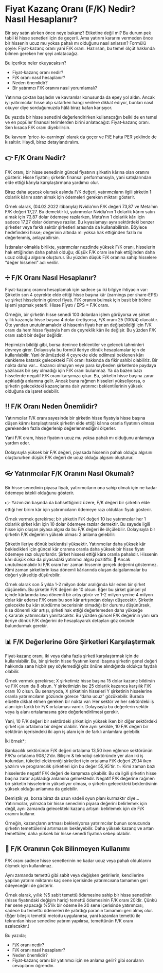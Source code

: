 # Fiyat Kazanç Oranı (F/K) Nedir? Nasıl Hesaplanır?

Bir şey satın alırken önce neye bakarız? Etiketine değil mi? Bu durum pek tabii ki hisse senetleri için de geçerli. Ama yatırım kararını vermeden önce bir hissenin ucuz mu yoksa pahalı mı olduğunu nasıl anlarsın? Formülü şöyle: Fiyat-kazanç oranı yani F/K oranı. Hazırsan, bu temel ölçüt hakkında bilmen gereken her şeyi anlatacağız.

Bu içerikte neler okuyacaksın?
- Fiyat-kazanç oranı nedir?
- F/K oranı nasıl hesaplanır? 
- Neden önemlidir?
- Bir yatırımcı F/K oranını nasıl yorumlamalı?

Yatırıma çoktan başladın ve kavramlar konusunda da epey yol aldın. Ancak iyi yatırımcılar hisse alıp satarken hangi verilere dikkat ediyor, bunları nasıl okuyor diye sorduğumuzda hâlâ biraz kafan karışıyor. 

Bu yazıda bir hisse senedini değerlendirirken kullanacağın belki de en temel ve en popüler finansal terimlerden birini anlatacağız: Fiyat-kazanç oranı. Sen kısaca F/K oranı diyebilirsin. 

Bu kavram ‘price-to-earnings’ olarak da geçer ve P/E hatta PER şeklinde de kısaltılır. Haydi, biraz detaylandıralım.

## 👉 F/K Oranı Nedir?

F/K oranı, bir hisse senedinin güncel fiyatının şirketin kârına olan oranını gösterir. Hisse fiyatını; şirketin finansal performansıyla, yani satışlarından elde ettiği kârıyla karşılaştırmana yardımcı olur.

Biraz daha açacak olursak aslında F/K değeri, yatırımcıların ilgili şirketin 1 dolarlık kârını satın almak için ödemeleri gereken miktarı gösterir.

Örnek olarak, (04.02.2022 itibarıyla) Nvidia’nın F/K değeri 73,87 ve Meta’nın F/K değeri 17,27. Bu demektir ki, yatırımcılar Nvidia’nın 1 dolarlık kârını satın almak için 73,87 dolar ödemeye razılarken, Meta’nın 1 dolarlık kârı için sadece 17,27 dolar ödemeye razılar.
Bu kıyaslamayı aynı sektördeki benzer şirketler veya farklı sektör şirketleri arasında da kullanabilirsin. Böylece hedefindeki hisse; değerinin altında mı yoksa hak ettiğinden fazla mı değerlenmiş, anlayabilirsin. 

İstisnalar olmakla birlikte, yatırımcılar nezdinde yüksek F/K oranı, hisselerin hak ettiğinden daha pahalı olduğu; düşük F/K oranı ise hak ettiğinden daha ucuz olduğu algısını oluşturur. Bu yüzden düşük F/K oranına sahip hisselere “değer hisseleri” adı verilir. 

## ➗ F/K Oranı Nasıl Hesaplanır?

Fiyat-kazanç oranını hesaplamak için sadece şu iki bilgiye ihtiyacın var: Şirketin son 4 çeyrekte elde ettiği hisse başına kâr (earnings per share-EPS) ve şirket hisselerinin güncel fiyatı. F/K oranını bulmak için basit bir bölme işlemi yapmak yeterli: Hisse Fiyatı / EPS = F/K oranı. 

Örneğin, bir şirketin hisse senedi 100 dolardan işlem görüyorsa ve şirket yıllık kazançta hisse başına 4 dolar üretiyorsa, F/K oranı 25 (100/4) olacaktır. Öte yandan unutulmamalıdır ki hissenin fiyatı her an değişebildiği için F/K oranı da hem hisse fiyatıyla hem de çeyreklik kârı ile değişir. Bu yüzden F/K oranı sabit bir değer değildir.

Hepimizin bildiği gibi, borsa denince beklentiler ve gelecek tahminleri devreye girer. Dolayısıyla bu formül ileriye dönük hesaplamalar için de kullanılabilir. Yani önümüzdeki 4 çeyrekte elde edilmesi beklenen kârı denkleme katarak gelecekteki F/K oranı hakkında da fikir sahibi olabiliriz.
Bir nokta daha var… Kazancı olmayan veya para kaybeden şirketlerde paydaya yazılacak bir şey olmadığı için F/K oranı bulunmaz. Ya da bazen bazı hisselerde negatif F/K oranı karşımıza çıkar. Bu, şirketin hisse başına zarar açıkladığı anlamına gelir. Ancak buna rağmen hisseleri yükseliyorsa, o şirketin gelecekteki kazançlarına dair yatırımcı beklentilerinin yüksek olduğuna da işaret edebilir. 

## ‼️ F/K Oranı Neden Önemlidir?

Yatırımcılar F/K oranı sayesinde bir şirketin hisse fiyatıyla hisse başına düşen kârını karşılaştırarak şirketin elde ettiği kârına oranla fiyatının olması gerekenden fazla değerlenip değerlenmediğini ölçerler. 

Yani F/K oranı, hisse fiyatının ucuz mu yoksa pahalı mı olduğunu anlamaya yardım eder.

Dolayısıyla yüksek bir F/K değeri, piyasada hissenin pahalı olduğu algısını oluştururken düşük F/K değeri de ucuz olduğu algısını oluşturur. 

## 👓 Yatırımcılar F/K Oranını Nasıl Okumalı?

Bir hisse senedinin piyasa fiyatı, yatırımcıların ona sahip olmak için ne kadar ödemeye istekli olduğunu gösterir. 

👉 Yazımızın başında da bahsettiğimiz üzere, F/K değeri bir şirketin elde ettiği her birim kâr için yatırımcıların ödemeye razı oldukları fiyatı gösterir.

Örnek vermek gerekirse; bir şirketin F/K değeri 10 ise yatırımcılar her 1 dolarlık şirket kârı için 10 dolar ödemeye razılar demektir. Bu sayede ilgili hisse için oluşan piyasa algısı da bu F/K değeri ile ölçülebilir.
Dolayısıyla bir şirketin F/K değerinin yüksek olması 2 anlama gelebilir:

Şirketin ileriye dönük beklentisi yüksektir. Yatırımcılar daha yüksek kâr bekledikleri için güncel kâr oranına oranla daha yüksek bir hisse fiyatı ödemeye razı oluyorlardır.
Şirket hissesi ettiği kâra oranla pahalıdır. Hissenin kârı düşük olsa da piyasadaki yatırımcı algısı pozitiftir.
👀 Ancak unutulmamalıdır ki F/K oranı her zaman hissenin gerçek değerini göstermez. Kimi zaman şirketlerin kısa dönemli kârlarında oluşan dalgalanmalar bu değeri yükseltip düşürebilir.

Örnek olarak son 5 yılda 1-2 milyon dolar aralığında kâr eden bir şirket düşünelim. Bu şirketin F/K değeri de 10 olsun. Eğer bu şirket güncel yıl içinde kârlarında kısa dönemli bir artış görür ve 1-2 milyon yerine 4 milyon dolar kâr ederse F/K oranı bu son kâr artışından dolayı düşecektir.
Şirketin gelecekte bu kârı sürdürme becerisinin olmadığı bir durumu düşünürsek, kısa dönemli kâr artışı, şirketi hak ettiği değerlemeden daha yükseğe çıkararak yatırımcıları yanıltacaktır.
Bu yüzden güncel F/K değerinin yanı sıra ileriye dönük F/K değerini de hesaplayarak detayları göz önünde bulundurmak gerekir.

## 📊 F/K Değerlerine Göre Şirketleri Karşılaştırmak

Fiyat-kazanç oranı, iki veya daha fazla şirketi karşılaştırmak için de kullanılabilir. Bu, bir şirketin hisse fiyatının kendi başına şirketin genel değeri hakkında sana hiçbir şey söylemediği göz önüne alındığında oldukça faydalı olabilir. 

Örnek vermek gerekirse; X şirketimiz hisse başına 15 dolar kazanç bildirsin ve F/K oranı da 8 olsun. Y şirketimizin ise 25 dolarlık kazanca karşılık F/K oranı 10 olsun. Bu senaryoda, X şirketinin hisseleri Y şirketinin hisselerine oranla yatırımcıların gözünde görece “daha ucuz” gözükebilir. 
Burada elbette dikkat etmen gereken bir nokta var: Her sektör ve her sektördeki iş alanı için farklı bir F/K ortalaması vardır. Dolayısıyla bu değerlerin sektör veya iş alanı ortalamasına göre değerlendirilmesi gerekir. 

Yani, 10 F/K değeri bir sektördeki şirket için yüksek iken bir diğer sektördeki şirket için ortalama bir değer olabilir. Yine aynı şekilde, 10 F/K değeri bir sektörün içerisindeki iki ayrı iş alanı için de farklı anlamlara gelebilir.

İki örnek*; 

Bankacılık sektörünün F/K değeri ortalama 13,50 iken eğlence sektörünün F/K’sı ortalama 908,12’dır. 
Bilişim & teknoloji sektöründe yer alan iki iş kolundan, tüketici elektroniği şirketleri için ortalama F/K değeri 29,14 iken yazılım ve programcılık şirketleri için bu değer 55,95’tir.
📉 Kimi zaman bazı hisselerde negatif F/K değeri de karşımıza çıkabilir. Bu da ilgili şirketin hisse başına zarar açıkladığı anlamına gelmektedir. Negatif F/K değerine rağmen bir şirketin hisselerinin yükseliyor olması, o şirketin gelecekteki beklentisinin yüksek olduğu anlamına da gelebilir.

Demiştik ya, borsa biraz da uzun vadeli oyun planı kurmaktır diye… Yatırımcılar, yalnızca bir hisse senedinin piyasa değerini belirlemek için değil, aynı zamanda gelecekteki kazanç artışını belirlemek için de F/K oranını kullanır. 

Örneğin, kazançların artması bekleniyorsa yatırımcılar bunun sonucunda şirketin temettülerini artırmasını bekleyebilir. Daha yüksek kazanç ve artan temettüler, daha yüksek bir hisse senedi fiyatına sebep olabilir.

## 🧷 F/K Oranının Çok Bilinmeyen Kullanımı

F/K oranı sadece hisse senetlerinin ne kadar ucuz veya pahalı olduklarını ölçmek için kullanılmaz. 

Aynı zamanda temettü gibi sabit veya değişken getirilerin, kendilerine yapılan yatırım miktarını kaç sene içerisinde yatırımcısına tamamen geri ödeyeceğini de gösterir. 

Örnek olarak, yıllık %5 sabit temettü ödemesine sahip bir hisse senedinin (hisse fiyatındaki değişim hariç) temettü ödemesinin F/K oranı 20’dir. 
Çünkü her sene yapacağı %5’lik bir ödeme ile 20 sene içerisinde yatırımcısı, sadece bu temettü ödemeleri ile yatırdığı paranın tamamını geri almış olur. (Eğer bileşik temettü metodu uygulanırsa, yani kazanılan temettü ile tekrardan hisse senedine yatırım yapılırsa, temettünün F/K oranı azalacaktır.)

Bu yazıda;
- F/K oranı nedir?
- F/K oranı nasıl hesaplanır? 
- Neden önemlidir?
- Fiyat-kazanç oranı bir yatırımcı için ne anlama gelir? gibi soruların cevaplarını öğrendin.
